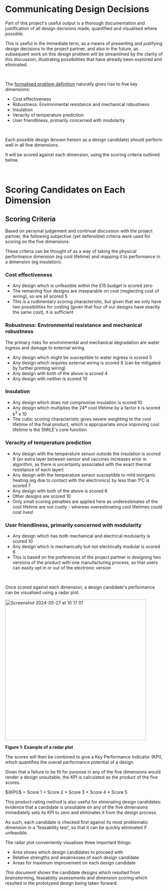 # Communicating Design Decisions

Part of this project's useful output is a thorough documentation and justification of all design decisions made, quantified and visualised where possible. 

This is useful in the immediate term, as a means of presenting and justifying design decisions to the project partner, and also in the future, as subsequent work on this design problem will be streamlined by the clarity of this discussion, illustrating possibilities that have already been explored and eliminated. 

<br />

The [formalised problem definition](https://github.com/Technology-for-the-Poorest-Billion/2024-ideabatic-beam/blob/main/Benjamin_Outputs/Our_Design_Problem_and_Context.md) naturally gives rise to five key dimensions:
- Cost effectiveness
- Robustness: Environmental resistance and mechanical robustness
- Insulation
- Veracity of temperature prediction
- User friendliness, primarily concerned with modularity

<br />

Each possible design (known hereon as a design candidate) should perform well in all five dimensions. 

It will be scored against each dimension, using the scoring criteria outlined below.

<br />

# Scoring Candidates on Each Dimension

## Scoring Criteria

Based on personal judgement and continual discussion with the project partner, the following subjective (yet defensible) criteria were used for scoring on the five dimensions. 

These criteria can be thought of as a way of taking the physical performance dimension (eg cool lifetime) and mapping it to performance in a dimension (eg insulation). 

### Cost effectiveness
- Any design which is unfeasible within the £15 budget is scored zero
- The remaining four designs are inseparable on cost (neglecting cost of wiring), so are all scored 5
- This is a rudimentary scoring characteristic, but given that we only have two possibilities for costing (given that four of our designs have exactly the same cost), it is sufficient

### Robustness: Environmental resistance and mechanical robustness
The primary risks for environmental and mechanical degradation are water ingress and damage to external wiring.
- Any design which might be susceptible to water ingress is scored 5
- Any design which requires external wiring is scored 8 (can be mitigated by further printing wiring)
- Any design with both of the above is scored 4
- Any design with neither is scored 10

### Insulation
- Any design which does not compromise insulation is scored 10
- Any design which multiplies the 24º cool lifetime by a factor k is scored k<sup>3</sup> x 10
- The cubic scoring characteristic gives severe weighting to the cool lifetime of the final product, which is appropariate since improving cool lifetime is the SMILE's core function

### Veracity of temperature prediction
- Any design with the temperature sensor outside the insulation is scored 9 (an extra layer between sensor and vaccines increases error in algorithm, as there is uncertainty associated with the exact thermal resistance of each layer)
- Any design with the temperature sensor susceptible to mild inorganic heating (eg due to contact with the electronics) by less than 1ºC is scored 7
- Any design with both of the above is scored 6
- Other designs are scored 10
- Only small scoring penalties are applied here as underestimates of the cool lifetime are not costly - whereas overestimating cool lifetimes could cost lives!

### User friendliness, primarily concerned with modularity
- Any design which has both mechanical and electrical modularity is scored 10
- Any design which is mechanically but not electrically modular is scored 6
- This is based on the preferences of the project partner in designing two versions of the product with one manufacturing process, so that users can easily opt in or out of the electronic version

<br />

Once scored against each dimension, a design candidate's performance can be visualised using a radar plot.

<img width="450" alt="Screenshot 2024-05-27 at 10 17 01" src="https://github.com/Technology-for-the-Poorest-Billion/2024-ideabatic-beam/assets/98609386/c045e667-ff44-4336-966f-8e713be696de">

****Figure 1: Example of a radar plot****


The scores will then be combined to give a Key Performance Indicator (KPI), which quantifies the overall performance potential of a design. 

Given that a failure to be fit for purpose in any of the five dimensions would render a design unsuitable, the KPI is calculated as the product of the five scores.

$\{KPI}$ = Score 1 $\times$ Score 2 $\times$ Score 3 $\times$ Score 4 $\times$ Score 5

This product-rating method is also useful for eliminating design candidates: evidence that a candidate is unsuitable on any of the five dimensions immediately sets its KPI to zero and eliminates it from the design process. 

As such, each candidate is checked first against its most problematic dimension in a 'feasability test', so that it can be quickly eliminated if unfeasible. 

The radar plot conveniently visualises three important things:
- Area shows which design candidates to proceed with
- Relative strengths and weaknesses of each design candidate
- Areas for maximum improvement on each design candidate


*This document* shows the candidate designs which resulted from brainstorming, feasability assessments and dimension scoring which resulted in the prototyped design being taken forward.




